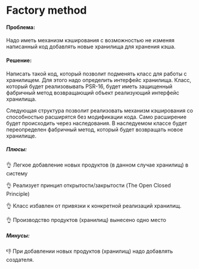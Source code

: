 # Factory method

#### Проблема:

Надо иметь механизм кэширования с возможностью не изменяя написанный код добавлять новые хранилища
для хранения кэша.

#### Решение:

Написать такой код, который позволит подменять класс для работы с хранилищем. Для этого надо
определить интерфейс хранилища. Класс, который будет реализовывать PSR-16, будет иметь защищенный
фабричный метод возвращающий объект реализующий интерфейс хранилища.

Следующая структура позволит реализовать механизм кэширования со способностью расширятся
без модификации кода. Само расширение будет происходить через наследования. В наследуемом классе
будет переопределен фабричный метод, который будет возвращать новое хранилище.

##### Плюсы:

👌 Легкое добавление новых продуктов (в данном случае хранилищ) в систему

👌 Реализует принцип открытости/закрытости (The Open Closed Principle)

👌 Класс избавлен от привязки к конкретной реализаций хранилищ.

👌 Производство продуктов (хранилищ) вынесено одно место

##### Минусы:

👎 При добавлении новых продуктов (хранилищ) надо добавлять создателя.